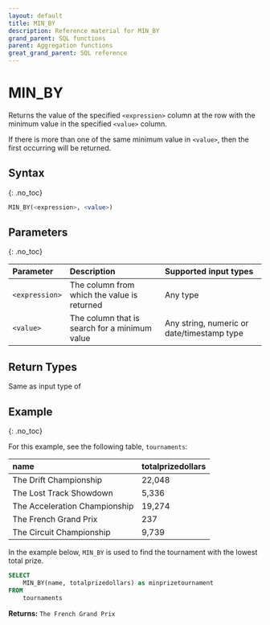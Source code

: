 ```yaml
---
layout: default
title: MIN_BY
description: Reference material for MIN_BY
grand_parent: SQL functions
parent: Aggregation functions
great_grand_parent: SQL reference
---
```


# MIN\_BY

Returns the value of the specified `<expression>` column at the row with the minimum value in the specified `<value>` column.

If there is more than one of the same minimum value in `<value>`, then the first occurring will be returned.

## Syntax
{: .no_toc}

```sql
MIN_BY(<expression>, <value>)
```

## Parameters
{: .no_toc}

| Parameter | Description                         |Supported input types |
| :--------- | :----------------------------------- | :---------------------|
| `<expression>` | The column from which the value is returned | Any type |
| `<value>` | The column that is search for a minimum value | Any string, numeric or date/timestamp type |

## Return Types

Same as input type of <expression>

## Example
{: .no_toc}

For this example, see the following table, `tournaments`:

| name                          | totalprizedollars |
| :-----------------------------| :-----------------| 
| The Drift Championship        | 22,048            |
| The Lost Track Showdown       | 5,336             |
| The Acceleration Championship | 19,274            |
| The French Grand Prix         | 237               |
| The Circuit Championship      | 9,739             |


In the example below, `MIN_BY` is used to find the tournament with the lowest total prize.

```sql
SELECT
	MIN_BY(name, totalprizedollars) as minprizetournament
FROM
	tournaments
```

**Returns:** `The French Grand Prix`
